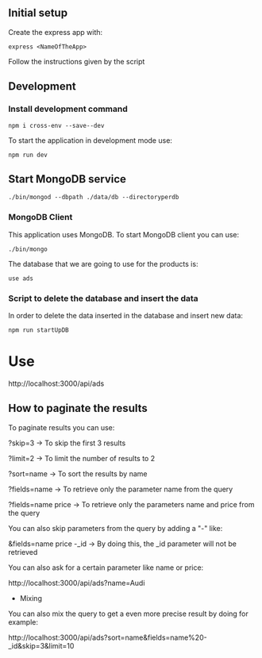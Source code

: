 ## Initial setup

Create the express app with:

```shell
express <NameOfTheApp>
```

Follow the instructions given by the script


## Development

### Install development command

```shell
npm i cross-env --save--dev
```

To start the application in development mode use:

```shell
npm run dev
```

## Start MongoDB service

```shell
./bin/mongod --dbpath ./data/db --directoryperdb
```

### MongoDB Client

This application uses MongoDB. To start MongoDB client you can use:

```shell
./bin/mongo
```

The database that we are going to use for the products is:

```shell
use ads
```

### Script to delete the database and insert the data

In order to delete the data inserted in the database and insert new data:

```shell
npm run startUpDB
```


# Use
 
http://localhost:3000/api/ads

## How to paginate the results

To paginate results you can use:

?skip=3 -> To skip the first 3 results

?limit=2 -> To limit the number of results to 2

?sort=name -> To sort the results by name

?fields=name -> To retrieve only the parameter name from the query

?fields=name price -> To retrieve only the parameters name and price from the query

You can also skip parameters from the query by adding a "-" like:

&fields=name price -_id -> By doing this, the _id parameter will not be retrieved

You can also ask for a certain parameter like name or price:

http://localhost:3000/api/ads?name=Audi

* Mixing

You can also mix the query to get a even more precise result by doing for example:

http://localhost:3000/api/ads?sort=name&fields=name%20-_id&skip=3&limit=10